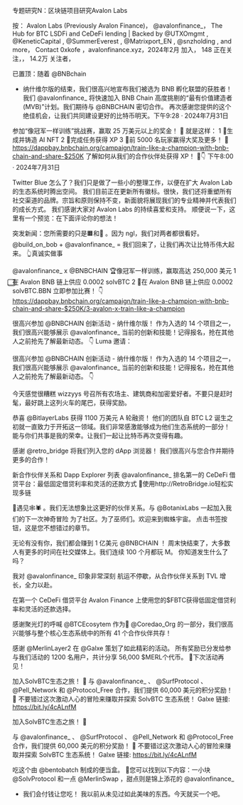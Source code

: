 专题研究N：区块链项目研究Avalon Labs

按：
Avalon Labs (Previously Avalon Finance)，
@avalonfinance_，
The Hub for BTC LSDFi and CeDeFi lending | Backed by 
@UTXOmgmt
, 
@KeneticCapital
, 
@SummerEverest
, 
@Matrixport_EN
, 
@snzholding
, and more，
Contact 0xkofe ，avalonfinance.xyz，2024年2月 加入，
148 正在关注，，
14.2万 关注者，



已置顶：随着
@BNBchain
 - 纳什维尔版的结束，我们很高兴地宣布我们被选为 BNB 孵化联盟的获胜者！
我们
@avalonfinance_
将快速加入 BNB Chain 高度挑剔的“最有价值建造者 (MVB)”计划。我们期待与
@BNBCHAIN
密切合作。
再次感谢您提供的这个绝佳机会，让我们共同建设更好的比特币明天。下午9:28 · 2024年7月31日

参加“像冠军一样训练”挑战赛，赢取 25 万美元以上的奖金！ 🤑
就是这样：
1 ⃣生成并铸造 AI NFT
2 ⃣完成任务获得 XP
3 ⃣前 5000 名玩家赢得大奖及更多！
🔗 https://dappbay.bnbchain.org/campaign/train-like-a-champion-with-bnb-chain-and-share-$250K
了解如何从我们的合作伙伴处获得 XP！ 🧵👇
下午8:00 · 2024年7月31日

Twitter Blue 怎么了？我们只是做了一些小的整理工作，以便在扩大 Avalon Lab 的生态系统时腾出空间。
我们目前正在更新所有徽标。很快，我们还将重塑所有社交渠道的品牌。宗旨和原则保持不变，新面貌将展现我们的专业精神并代表我们的成长方式。
我们感谢大家对 Avalon Labs 的持续喜爱和支持。
顺便说一下，这里有一个预览：在下面评论你的想法！

突发新闻：您所需要的只是🟧和🎩 。因为 ngl，我们对两者都很看好。
@build_on_bob
 + 
@avalonfinance_
 = 我们回来了，让我们再次让比特币伟大起来。
👆真诚实做事

@avalonfinance_
 x 
@BNBCHAIN
🏆像冠军一样训练，赢取高达 250,000 美元
1 ⃣在 Avalon BNB 链上供应 0.0002 solvBTC
2 ⃣在 Avalon BNB 链上供应 0.0002 solvBTC.BBN
立即参加比赛！ 👇
https://dappbay.bnbchain.org/campaign/train-like-a-champion-with-bnb-chain-and-share-$250K/3-avalon-x-train-like-a-champion

很高兴参加
@BNBCHAIN
创新活动 - 纳什维尔版！
作为入选的 14 个项目之一，我们很高兴能够展示
@avalonfinance_
当前的创新和技能！记得报名，抢在其他人之前抢先了解最新动态。 👇
Luma 邀请：

很高兴参加
@BNBCHAIN
创新活动 - 纳什维尔版！
作为入选的 14 个项目之一，我们很高兴能够展示
@avalonfinance_
当前的创新和技能！记得报名，抢在其他人之前抢先了解最新动态。 👇

今天感觉很糟糕 wizzyys
号召所有农场主、建筑商和加密爱好者。不要只是赶时髦，最好跳上这列火车的尾巴，获得奖励。

恭喜
@BitlayerLabs
获得 1100 万美元 A 轮融资！
他们的团队自 BTC L2 诞生之初就一直致力于开拓这一领域。我们非常感激能够成为他们生态系统的一部分！
能与你们共事是我的荣幸。让我们一起让比特币再次变得有趣。

感谢
@retro_bridge
将我们列入您的 dApp 浏览器！
我们很高兴与您合作并期待更多的合作！

新合作伙伴关系和 Dapp Explorer 列表
@avalonfinance_
排名第一的 CeDeFi 借贷平台：最低固定借贷利率和灵活的还款方式
🔮使用http://RetroBridge.io轻松实现多链

🧙遇见🕸🕷 。我们无法想象比这更好的伙伴关系。与
@BotanixLabs
一起加入我们的下一次神奇冒险
为了社区。为了巫师们。欢迎来到蜘蛛宇宙。
点击书签按钮，这是您不想错过的章节。

无论有没有你，我们都会赚到 1 亿美元
@BNBCHAIN
 ！
周末快结束了，大多数人有更多的时间在社交媒体上。我们连续 100 个月都玩 M。
你知道发生什么了吗？

我对
@avalonfinance_
印象非常深刻
航运不停歇，从合作伙伴关系到 TVL 增长，全力以赴。

在第一个 CeDeFi 借贷平台 Avalon Finance 上使用您的$FBTC获得低固定借贷利率和灵活的还款选择。

感谢聚光灯的呼喊
@BTCEcosytem
作为🍊
@Coredao_Org
的一部分，我们很高兴能够与整个核心生态系统中的所有 41 个合作伙伴共存！

感谢
@MerlinLayer2
在
@Galxe
策划了如此精彩的活动。
所有奖励已分发给参与我们活动的 1200 名用户，共计分享 56,000 $MERL个代币。
🫡下次活动再见！

加入SolvBTC生态之旅！ 🌟
与
@avalonfinance_
 、 
@SurfProtocol
 、 
@Pell_Network
和
@Protocol_Free
合作，我们提供 60,000 美元的积分奖励！ 🎉
不要错过这次激动人心的冒险来赚取并探索 SolvBTC 生态系统！
Galxe 链接: https://bit.ly/4cALnfM

加入SolvBTC生态之旅！ 🌟

与
@avalonfinance_
 、 
@SurfProtocol
 、 
@Pell_Network
和
@Protocol_Free
合作，我们提供 60,000 美元的积分奖励！ 🎉
不要错过这次激动人心的冒险来赚取并探索 SolvBTC 生态系统！
Galxe 链接: https://bit.ly/4cALnfM

吃这个由
@bentobatch
制成的便当盒。
🍱您可以找到以下内容：一小块
@SolvProtocol
和一点
@MerlinSwap
 ，甜点则是锦上添花的
@avalonfinance_
 - 我们会付钱让您吃！
我以前从未见过如此美味的东西。今天就买一个吧。





